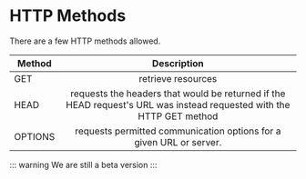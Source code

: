 # HTTP Methods

There are a few HTTP methods allowed.

| Method  |                                                     Description                                                      |
| ------- | :------------------------------------------------------------------------------------------------------------------: |
| GET     |                                                  retrieve resources                                                  |
| HEAD    | requests the headers that would be returned if the HEAD request's URL was instead requested with the HTTP GET method |
| OPTIONS |                         requests permitted communication options for a given URL or server.                          |

::: warning
We are still a beta version
:::
